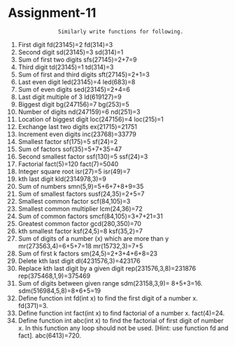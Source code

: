 # Assignment-11

                    Similarly write functions for following.

1.	First digit                        fd(23145)=2     fd(314)=3
2.	Second digit                    sd(23145)=3     sd(314)=1
3.	Sum of first two digits    sfs(27145)=2+7=9
4.	Third digit                    td(23145)=1     td(314)=3
5.	Sum of first and third digits    sft(27145)=2+1=3
6.	Last even digit                led(23145)=4      led(683)=8
7.	Sum of even digits          sed(23145)=2+4=6
8.	Last digit multiple of 3     ld(619127)=9
9.	Biggest digit                    bg(247156)=7     bg(253)=5
10.	Number of digits             nd(247159)=6     nd(251)=3
11.	Location of biggest digit loc(247156)=4   loc(215)=1
12.	Exchange last two digits  ex(21715)=21751 
13.	Increment even digits      inc(23768)=33779
14.	Smallest factor                sf(175)=5       sf(24)=2
15.	Sum of factors                 sof(35)=5+7+35=47
16.	Second smallest factor    ssf(130)=5   ssf(24)=3
17.	Factorial                          fact(5)=120    fact(7)=5040
18.	Integer square root          isr(27)=5    isr(49)=7
19.	kth last digit                       kld(2314978,3)=9
20.	Sum of numbers                smn(5,9)=5+6+7+8+9=35
21.	Sum of smallest factors    susf(24,35)=2+5=7
22.	Smallest common factor   scf(84,105)=3 
23.	Smallest common multiplier lcm(24,36)=72
24.	Sum of common factors   smcf(84,105)=3+7+21=31
25.	Greatest common factor   gcd(280,350)=70
26.	kth smallest factor              ksf(24,5)=8  ksf(35,2)=7
27.	Sum of digits of a number (x) which are more than y mr(273563,4)=6+5+7=18   mr(15732,3)=7+5
28.	Sum of first k factors        sm(24,5)=2+3+4+6+8=23
29.	Delete kth last digit            dl(4231576,3)=423176
30.	Replace kth last digit by a given digit
       rep(231576,3,8)=231876   rep(375468,1,9)=375469
31.	Sum of digits between given range sdm(23158,3,9)= 8+5+3=16. sdm(516984,5,8)=8+6+5=19
32.	Define function int fd(int x) to find the first digit of a number x. fd(371)=3.
33.	Define function int fact(int x) to find factorial of a number x. fact(4)=24.
34.	Define function int abc(int x) to find the factorial of first digit of number x. In this function any loop should not be used. [Hint: use function fd and fact]. abc(6413)=720.
